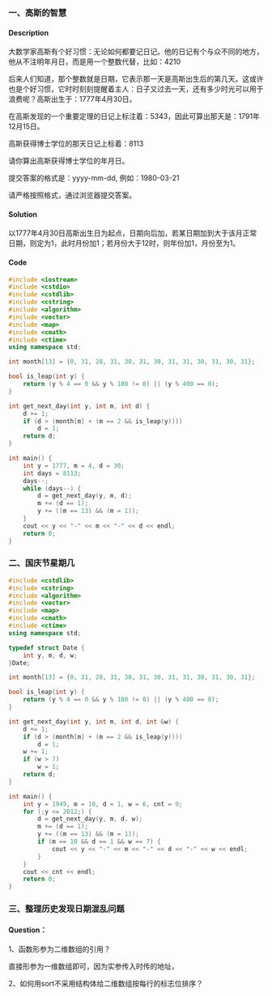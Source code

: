 ### 一、高斯的智慧

#### Description

大数学家高斯有个好习惯：无论如何都要记日记。他的日记有个与众不同的地方，他从不注明年月日，而是用一个整数代替，比如：4210

后来人们知道，那个整数就是日期，它表示那一天是高斯出生后的第几天。这或许也是个好习惯，它时时刻刻提醒着主人：日子又过去一天，还有多少时光可以用于浪费呢？高斯出生于：1777年4月30日。

在高斯发现的一个重要定理的日记上标注着：5343，因此可算出那天是：1791年12月15日。

高斯获得博士学位的那天日记上标着：8113

请你算出高斯获得博士学位的年月日。

提交答案的格式是：yyyy-mm-dd, 例如：1980-03-21

请严格按照格式，通过浏览器提交答案。 

#### Solution

以1777年4月30日高斯出生日为起点，日期向后加，若某日期加到大于该月正常日期，则定为1，此时月份加1；若月份大于12时，则年份加1，月份至为1。

#### Code

```c++
#include <iostream>
#include <cstdio>
#include <cstdlib>
#include <cstring>
#include <algorithm>
#include <vector>
#include <map>
#include <cmath>
#include <ctime>
using namespace std;

int month[13] = {0, 31, 28, 31, 30, 31, 30, 31, 31, 30, 31, 30, 31};

bool is_leap(int y) {
    return (y % 4 == 0 && y % 100 != 0) || (y % 400 == 0);
}

int get_next_day(int y, int m, int d) {
    d += 1;
    if (d > (month[m] + (m == 2 && is_leap(y))))
        d = 1;
    return d;
}

int main() {
    int y = 1777, m = 4, d = 30;
    int days = 8113;
    days--;
    while (days--) {
        d = get_next_day(y, m, d);
        m += (d == 1);
        y += ((m == 13) && (m = 1));
    }
    cout << y << "-" << m << "-" << d << endl;
    return 0;
}
```

### 二、国庆节星期几

```c++
#include <cstdlib>
#include <cstring>
#include <algorithm>
#include <vector>
#include <map>
#include <cmath>
#include <ctime>
using namespace std;

typedef struct Date {
    int y, m, d, w;
}Date;

int month[13] = {0, 31, 28, 31, 30, 31, 30, 31, 31, 30, 31, 30, 31};

bool is_leap(int y) {
    return (y % 4 == 0 && y % 100 != 0) || (y % 400 == 0);
}

int get_next_day(int y, int m, int d, int &w) {
    d += 1;
    if (d > (month[m] + (m == 2 && is_leap(y))))
        d = 1;
    w += 1;
    if (w > 7)
        w = 1;
    return d;
}

int main() {
    int y = 1949, m = 10, d = 1, w = 6, cnt = 0;
    for (;y <= 2012;) {
        d = get_next_day(y, m, d, w);
        m += (d == 1);
        y += ((m == 13) && (m = 1));
        if (m == 10 && d == 1 && w == 7) {
            cout << y << "-" << m << "-" << d << "-" << w << endl;
        }
    }
    cout << cnt << endl;
    return 0;
}
```

### 三、整理历史发现日期混乱问题

#### Question：

1、函数形参为二维数组的引用？

直接形参为一维数组即可，因为实参传入时传的地址，

2、如何用sort不采用结构体给二维数组按每行的标志位排序？


